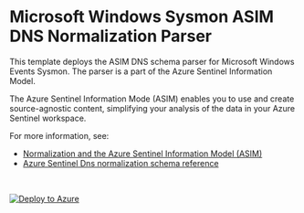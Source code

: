 # Microsoft Windows Sysmon ASIM DNS Normalization Parser

This template deploys the ASIM DNS schema parser for Microsoft Windows Events Sysmon. The parser is a part of the Azure Sentinel Information Model.

The Azure Sentinel Information Mode (ASIM) enables you to use and create source-agnostic content, simplifying your analysis of the data in your Azure Sentinel workspace.

For more information, see:

- [Normalization and the Azure Sentinel Information Model (ASIM)](https://aka.ms/AzSentinelNormalization)
- [Azure Sentinel Dns normalization schema reference](https://aka.ms/AzSentinelDnsDoc)

<br>

[![Deploy to Azure](https://aka.ms/deploytoazurebutton)](https://portal.azure.com/#create/Microsoft.Template/uri/https%3A%2F%2Fraw.githubusercontent.com%2FAzure%2FAzure-Sentinel%2Fmaster%2FParsers%2FASimDns%2FARM%2FASimDnsMicrosoftSysmon%2FASimDnsMicrosoftSysmon.json)
